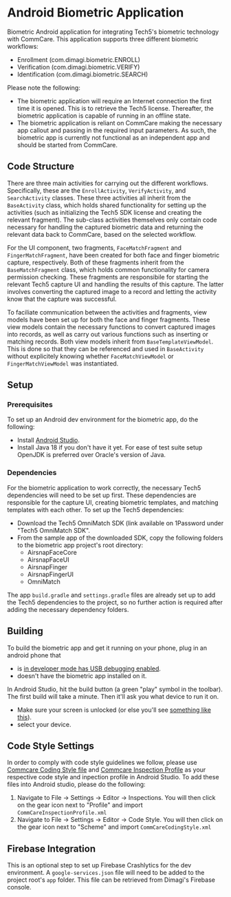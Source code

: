 # Android Biometric Application

Biometric Android application for integrating Tech5's biometric technology with CommCare. This application supports three different biometric workflows:

- Enrollment (com.dimagi.biometric.ENROLL)
- Verification (com.dimagi.biometric.VERIFY)
- Identification (com.dimagi.biometric.SEARCH)

Please note the following:

- The biometric application will require an Internet connection the first time it is opened. This is to retrieve the Tech5 license. Thereafter, the biometric application is capable of running in an offline state.
- The biometric application is reliant on CommCare making the necessary app callout and passing in the required input parameters. As such, the biometric app is currently not functional as an independent app and should be started from CommCare.

## Code Structure

There are three main activities for carrying out the different workflows. Specifically, these are the `EnrollActivity`, `VerifyActivity`, and `SearchActivity` classes. These three activities all inherit from the `BaseActivity` class, which holds shared functionality for setting up the activities (such as initializing the Tech5 SDK license and creating the relevant fragment). The sub-class activities themselves only contain code necessary for handling the captured biometric data and returning the relevant data back to CommCare, based on the selected workflow.

For the UI component, two fragments, `FaceMatchFragment` and `FingerMatchFragment`, have been created for both face and finger biometric capture, respectively. Both of these fragments inherit from the `BaseMatchFragment` class, which holds common functionality for camera permission checking. These fragments are responsibile for starting the relevant Tech5 capture UI and handling the results of this capture. The latter involves converting the captured image to a record and letting the activity know that the capture was successful.

To faciliate communication between the activities and fragments, view models have been set up for both the face and finger fragments. These view models contain the necessary functions to convert captured images into records, as well as carry out various functions such as inserting or matching records. Both view models inherit from `BaseTemplateViewModel`. This is done so that they can be referenced and used in `BaseActivity` without explicitely knowing whether `FaceMatchViewModel` or `FingerMatchViewModel` was instantiated.

## Setup

### Prerequisites

To set up an Android dev environment for the biometric app, do the following:

- Install [Android Studio](https://developer.android.com/sdk/index.html).
- Install Java 18 if you don't have it yet. For ease of test suite setup OpenJDK is preferred over Oracle's version of Java.

### [](https://github.com/dimagi/biometric-android#dependencies)Dependencies

For the biometric application to work correctly, the necessary Tech5 dependencies will need to be set up first. These dependencies are responsible for the capture UI, creating biometric templates, and matching templates with each other. To set up the Tech5 dependencies:

- Download the Tech5 OmniMatch SDK (link available on 1Password under "Tech5 OmniMatch SDK".
- From the sample app of the downloaded SDK, copy the following folders to the biometric app project's root directory:
    - AirsnapFaceCore
    - AirsnapFaceUI
    - AirsnapFinger
    - AirsnapFingerUI
    - OmniMatch

The app `build.gradle` and `settings.gradle` files are already set up to add the Tech5 dependencies to the project, so no further action is required after adding the necessary dependency folders.

## Building

To build the biometric app and get it running on your phone, plug in an android phone that

- is [in developer mode has USB debugging enabled](https://developer.android.com/tools/device.html#setting-up).
- doesn't have the biometric app installed on it.

In Android Studio, hit the build button (a green "play" symbol in the toolbar). The first build will take a minute. Then it'll ask you what device to run it on.

- Make sure your screen is unlocked (or else you'll see [something like this](https://gist.github.com/dannyroberts/6d8d57ff4d5f9a1b70a5)).
- select your device.

## Code Style Settings
In order to comply with code style guidelines we follow, please use [Commcare Coding Style file](https://github.com/dimagi/commcare-android/blob/master/.android_studio_settings/codestyles/CommCare%20Coding%20Style.xml) and [Commcare Inspection Profile](https://github.com/dimagi/commcare-android/blob/master/.android_studio_settings/inspection/CommCare%20Inpsection%20Profile.xml) as your respective code style and inpection profile in Android Studio. To add these files into Android studio, please do the following:
1. Navigate to File -> Settings -> Editor -> Inspections. You will then click on the gear icon next to "Profile" and import `CommCareInspectionProfile.xml`
2. Navigate to File -> Settings -> Editor -> Code Style. You will then click on the gear icon next to "Scheme" and import `CommCareCodingStyle.xml`

## Firebase Integration
This is an optional step to set up Firebase Crashlytics for the dev environment. A `google-services.json` file will need to be added to the project root's `app` folder. This file can be retrieved from Dimagi's Firebase console.

